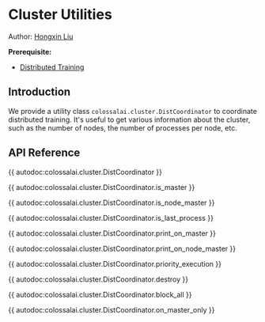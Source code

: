 # Cluster Utilities

Author: [Hongxin Liu](https://github.com/ver217)

**Prerequisite:**
- [Distributed Training](../concepts/distributed_training.md)

## Introduction

We provide a utility class `colossalai.cluster.DistCoordinator` to coordinate distributed training. It's useful to get various information about the cluster, such as the number of nodes, the number of processes per node, etc.

## API Reference

{{ autodoc:colossalai.cluster.DistCoordinator }}

{{ autodoc:colossalai.cluster.DistCoordinator.is_master }}

{{ autodoc:colossalai.cluster.DistCoordinator.is_node_master }}

{{ autodoc:colossalai.cluster.DistCoordinator.is_last_process }}

{{ autodoc:colossalai.cluster.DistCoordinator.print_on_master }}

{{ autodoc:colossalai.cluster.DistCoordinator.print_on_node_master }}

{{ autodoc:colossalai.cluster.DistCoordinator.priority_execution }}

{{ autodoc:colossalai.cluster.DistCoordinator.destroy }}

{{ autodoc:colossalai.cluster.DistCoordinator.block_all }}

{{ autodoc:colossalai.cluster.DistCoordinator.on_master_only }}
